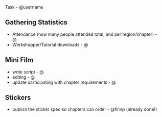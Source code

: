 Task - @username

## Gathering Statistics
- Attendance (how many people attended total, and per region/chapter) - @
- Workshopper/Tutorial downloads - @

## Mini Film
- write script - @
- editing - @
- update participating with chapter requirements - @

## Stickers
- publish the sticker spec so chapters can order - @finnp (already done!)
